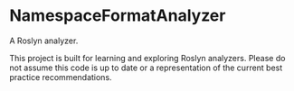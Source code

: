 # NamespaceFormatAnalyzer
A Roslyn analyzer.

This project is built for learning and exploring Roslyn analyzers. Please do not assume this code is up to date or a representation of the current best practice recommendations.
